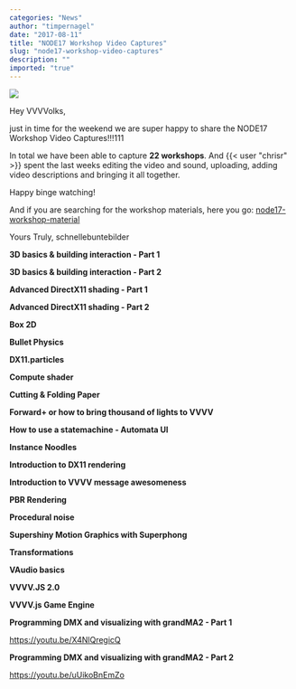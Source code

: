 ```yaml
---
categories: "News"
author: "timpernagel"
date: "2017-08-11"
title: "NODE17 Workshop Video Captures"
slug: "node17-workshop-video-captures"
description: ""
imported: "true"
---
```



![](workshops_0.PNG) 

Hey VVVVolks,

just in time for the weekend we are super happy to share the NODE17 Workshop Video Captures!!!111

In total we have been able to capture **22 workshops**. And {{< user "chrisr" >}} spent the last weeks editing the video and sound, uploading, adding video descriptions and bringing it all together.

Happy binge watching!

And if you are searching for the workshop materials, here you go: [node17-workshop-material](/blog/2017/node17-workshop-material)

Yours Truly,
schnellebuntebilder
 
<!--{SPLIT()}-->

**3D basics & building interaction - Part 1**

[](https://youtu.be/QJP6RlItm-4)

**3D basics & building interaction - Part 2**

[](https://youtu.be/7rlvPBT_-To)

**Advanced DirectX11 shading  - Part 1**

[](https://youtu.be/0Dr3YufNPDk)

**Advanced DirectX11 shading  - Part 2**

[](https://youtu.be/uzcAI9YwN70)

**Box 2D**

[](https://youtu.be/8QVEwm-B14s)

**Bullet Physics**

[](https://youtu.be/G92Kv-ELmes)

**DX11.particles**

[](https://youtu.be/qhfZyZnKB7U)

**Compute shader**

[](https://youtu.be/GEAAXZktl4g)

**Cutting & Folding Paper**

[](https://youtu.be/dIkF4oaa8QY)

**Forward+ or how to bring thousand of lights to VVVV**

[](https://youtu.be/ny9j2_yBbZQ)

**How to use a statemachine - Automata UI**

[](https://youtu.be/I8CmERSoyPc)

**Instance Noodles**

[](https://youtu.be/ZZGdH8hKgQY)
<!--~~~-->
**Introduction to DX11 rendering**

[](https://youtu.be/J1VyN-QbTzY)

**Introduction to VVVV message awesomeness**

[](https://youtu.be/TQsoWRD8veg)

**PBR Rendering**

[](https://youtu.be/soopcp7p5YU)

**Procedural noise**

[](https://youtu.be/_E8nGaU-fcU)

**Supershiny Motion Graphics with Superphong**

[](https://youtu.be/6Oj1NiOKIo0)

**Transformations**

[](https://youtu.be/oKY-kUOGw_A)

**VAudio basics**

[](https://youtu.be/v9A2ZClc7gM)

**VVVV.JS 2.0**

[](https://youtu.be/C9Oy2NfmWcc)

**VVVV.js Game Engine**

[](https://youtu.be/0CGrbsP-DZY)

**Programming DMX and visualizing with grandMA2 - Part 1**

https://youtu.be/X4NlQregicQ

**Programming DMX and visualizing with grandMA2 - Part 2**

https://youtu.be/uUikoBnEmZo

<!--{SPLIT}-->